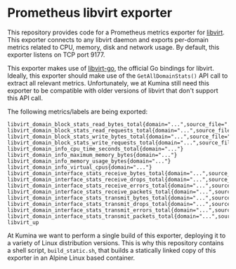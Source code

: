 # Prometheus libvirt exporter

This repository provides code for a Prometheus metrics exporter
for [libvirt](https://libvirt.org/). This exporter connects to any
libvirt daemon and exports per-domain metrics related to CPU, memory,
disk and network usage. By default, this exporter listens on TCP port
9177.

This exporter makes use of
[libvirt-go](https://github.com/libvirt/libvirt-go), the official Go
bindings for libvirt. Ideally, this exporter should make use of the
`GetAllDomainStats()` API call to extract all relevant metrics.
Unfortunately, we at Kumina still need this exporter to be compatible
with older versions of libvirt that don't support this API call.

The following metrics/labels are being exported:

```
libvirt_domain_block_stats_read_bytes_total{domain="...",source_file="...",target_device="..."}
libvirt_domain_block_stats_read_requests_total{domain="...",source_file="...",target_device="..."}
libvirt_domain_block_stats_write_bytes_total{domain="...",source_file="...",target_device="..."}
libvirt_domain_block_stats_write_requests_total{domain="...",source_file="...",target_device="..."}
libvirt_domain_info_cpu_time_seconds_total{domain="..."}
libvirt_domain_info_maximum_memory_bytes{domain="..."}
libvirt_domain_info_memory_usage_bytes{domain="..."}
libvirt_domain_info_virtual_cpus{domain="..."}
libvirt_domain_interface_stats_receive_bytes_total{domain="...",source_bridge="...",target_device="..."}
libvirt_domain_interface_stats_receive_drops_total{domain="...",source_bridge="...",target_device="..."}
libvirt_domain_interface_stats_receive_errors_total{domain="...",source_bridge="...",target_device="..."}
libvirt_domain_interface_stats_receive_packets_total{domain="...",source_bridge="...",target_device="..."}
libvirt_domain_interface_stats_transmit_bytes_total{domain="...",source_bridge="...",target_device="..."}
libvirt_domain_interface_stats_transmit_drops_total{domain="...",source_bridge="...",target_device="..."}
libvirt_domain_interface_stats_transmit_errors_total{domain="...",source_bridge="...",target_device="..."}
libvirt_domain_interface_stats_transmit_packets_total{domain="...",source_bridge="...",target_device="..."}
libvirt_up
```

At Kumina we want to perform a single build of this exporter, deploying
it to a variety of Linux distribution versions. This is why this
repository contains a shell script, `build_static.sh`, that builds a
statically linked copy of this exporter in an Alpine Linux based
container.
